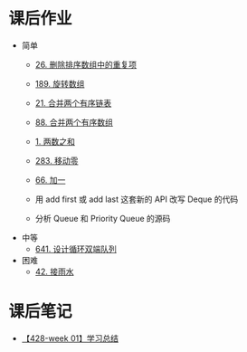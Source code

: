 # 课后作业
* 简单
  * [26. 删除排序数组中的重复项](https://github.com/EncodedStar/algorithm006-class02/blob/master/Week_01/G20200343030428/LeetCode_26_428.cpp)

  * [189. 旋转数组](https://github.com/EncodedStar/algorithm006-class02/blob/master/Week_01/G20200343030428/LeetCode_189_428.cpp)

  * [21. 合并两个有序链表](https://github.com/EncodedStar/algorithm006-class02/blob/master/Week_01/G20200343030428/LeetCode_21_428.cpp)

  * [88. 合并两个有序数组](https://github.com/EncodedStar/algorithm006-class02/blob/master/Week_01/G20200343030428/LeedCode_88_428.cpp)

  * [1. 两数之和](https://github.com/EncodedStar/algorithm006-class02/blob/master/Week_01/G20200343030428/LeedCode_1_428.cpp)

  * [283. 移动零](https://github.com/EncodedStar/algorithm006-class02/blob/master/Week_01/G20200343030428/LeedCode_283_428.cpp)

  * [66. 加一](https://github.com/EncodedStar/algorithm006-class02/blob/master/Week_01/G20200343030428/LeedCode_66_428.cpp)

  * 用 add first 或 add last 这套新的 API 改写 Deque 的代码

  * 分析 Queue 和 Priority Queue 的源码
* 中等
  * [641. 设计循环双端队列](https://github.com/EncodedStar/algorithm006-class02/blob/master/Week_01/G20200343030428/LeetCode_641_428.cpp)
* 困难
  * [42. 接雨水](https://github.com/EncodedStar/algorithm006-class02/blob/master/Week_01/G20200343030428/LeetCode_42_428.cpp)

# 课后笔记
  * [【428-week 01】学习总结](https://github.com/EncodedStar/algorithm006-class02/blob/master/Week_01/G20200343030428/NOTE.md)
